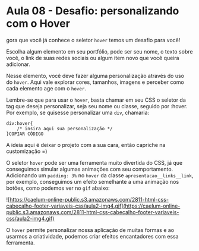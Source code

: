 # Aula 08 - Desafio: personalizando com o Hover

gora que você já conhece o seletor `hover` temos um desafio para você!

Escolha algum elemento em seu portfólio, pode ser seu nome, o texto sobre você, o link de suas redes sociais ou algum item novo que você queira adicionar.

Nesse elemento, você deve fazer alguma personalização através do uso do `hover`. Aqui vale explorar cores, tamanhos, imagens e perceber como cada elemento age com o `hover`.

Lembre-se que para usar o `hover`, basta chamar em seu CSS o seletor da tag que deseja personalizar, seja seu nome ou classe, seguido por :hover. Por exemplo, se quisesse personalizar uma `div`, chamaria:

```
div:hover{
    /* insira aqui sua personalização */
}COPIAR CÓDIGO
```

A ideia aqui é deixar o projeto com a sua cara, então capriche na customização =)

O seletor `hover` pode ser uma ferramenta muito divertida do CSS, já que conseguimos simular algumas animações com seu comportamento. Adicionando um `padding: 3%` no `hover` da classe `apresentacao__links__link`, por exemplo, conseguimos um efeito semelhante a uma animação nos botões, como podemos ver no `gif` abaixo:

![https://caelum-online-public.s3.amazonaws.com/2811-html-css-cabecalho-footer-variaveis-css/aula2-img4.gif](https://caelum-online-public.s3.amazonaws.com/2811-html-css-cabecalho-footer-variaveis-css/aula2-img4.gif)

O `hover` permite personalizar nossa aplicação de muitas formas e ao usarmos a criatividade, podemos criar efeitos encantadores com essa ferramenta.